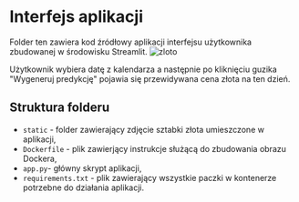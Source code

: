 # Interfejs aplikacji
Folder ten zawiera kod źródłowy aplikacji interfejsu użytkownika zbudowanej w środowisku Streamlit.
![zloto](https://github.com/b-juszczuk/Predykcja-Ceny-Zlota/assets/115696513/8f79374b-27c3-40e3-ab16-2dbe3e4ce609)

Użytkownik wybiera datę z kalendarza a następnie po kliknięciu guzika "Wygeneruj predykcję" pojawia się przewidywana cena złota na ten dzień.

## Struktura folderu
- `static` - folder zawierający zdjęcie sztabki złota umieszczone w aplikacji,
- `Dockerfile` - plik zawierjący instrukcje służącą do zbudowania obrazu Dockera,
- `app.py`- główny skrypt aplikacji,
- `requirements.txt` - plik zawierający wszystkie paczki w kontenerze potrzebne do działania aplikacji.

